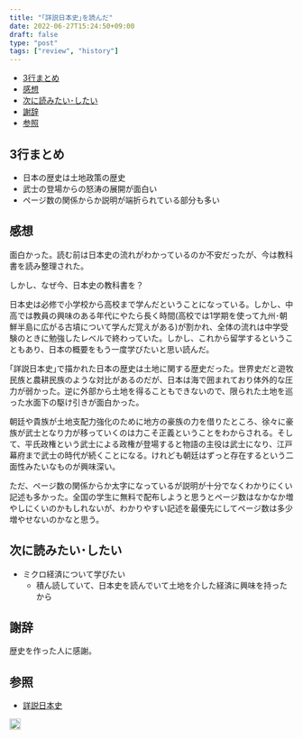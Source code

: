 ```yaml
---
title: "｢詳説日本史｣を読んだ"
date: 2022-06-27T15:24:50+09:00
draft: false
type: "post"
tags: ["review", "history"]
---
```


- [3行まとめ](#3行まとめ)
- [感想](#感想)
- [次に読みたい･したい](#次に読みたいしたい)
- [謝辞](#謝辞)
- [参照](#参照)

<!-- ここに変な画像 -->

## 3行まとめ

- 日本の歴史は土地政策の歴史
- 武士の登場からの怒涛の展開が面白い
- ページ数の関係からか説明が端折られている部分も多い

## 感想

面白かった。読む前は日本史の流れがわかっているのか不安だったが、今は教科書を読み整理された。

しかし、なぜ今、日本史の教科書を？

日本史は必修で小学校から高校まで学んだということになっている。しかし、中高では教員の興味のある年代にやたら長く時間(高校では1学期を使って九州･朝鮮半島に広がる古墳について学んだ覚えがある)が割かれ、全体の流れは中学受験のときに勉強したレベルで終わっていた。しかし、これから留学するということもあり、日本の概要をもう一度学びたいと思い読んだ。

｢詳説日本史｣で描かれた日本の歴史は土地に関する歴史だった。世界史だと遊牧民族と農耕民族のような対比があるのだが、日本は海で囲まれており体外的な圧力が弱かった。逆に外部から土地を得ることもできないので、限られた土地を巡った水面下の駆け引きが面白かった。

朝廷や貴族が土地支配力強化のために地方の豪族の力を借りたところ、徐々に豪族が武士となり力が移っていくのは力こそ正義ということをわからされる。そして、平氏政権という武士による政権が登場すると物語の主役は武士になり、江戸幕府まで武士の時代が続くことになる。けれども朝廷はずっと存在するという二面性みたいなものが興味深い。

ただ、ページ数の関係からか太字になっているが説明が十分でなくわかりにくい記述も多かった。全国の学生に無料で配布しようと思うとページ数はなかなか増やしにくいのかもしれないが、わかりやすい記述を最優先にしてページ数は多少増やせないのかなと思う。

## 次に読みたい･したい

- ミクロ経済について学びたい
  - 積ん読していて、日本史を読んでいて土地を介した経済に興味を持ったから

## 謝辞

歴史を作った人に感謝。

## 参照

- [詳説日本史](https://www.yamakawa.co.jp/product/70012)

<a href="https://b.hatena.ne.jp/entry/" class="hatena-bookmark-button" data-hatena-bookmark-layout="vertical-normal" data-hatena-bookmark-lang="ja" title="このエントリーをはてなブックマークに追加"><img src="https://b.st-hatena.com/images/v4/public/entry-button/button-only@2x.png" alt="このエントリーをはてなブックマークに追加" width="20" height="20" style="border: none;" /></a><script type="text/javascript" src="https://b.st-hatena.com/js/bookmark_button.js" charset="utf-8" async="async"></script>
